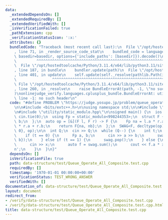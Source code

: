 ```yaml
---
data:
  _extendedDependsOn: []
  _extendedRequiredBy: []
  _extendedVerifiedWith: []
  _isVerificationFailed: true
  _pathExtension: cpp
  _verificationStatusIcon: ':x:'
  attributes: {}
  bundledCode: "Traceback (most recent call last):\n  File \"/opt/hostedtoolcache/Python/3.11.4/x64/lib/python3.11/site-packages/onlinejudge_verify/documentation/build.py\"\
    , line 71, in _render_source_code_stat\n    bundled_code = language.bundle(stat.path,\
    \ basedir=basedir, options={'include_paths': [basedir]}).decode()\n          \
    \         ^^^^^^^^^^^^^^^^^^^^^^^^^^^^^^^^^^^^^^^^^^^^^^^^^^^^^^^^^^^^^^^^^^^^^^^^^^^^^^^^^\n\
    \  File \"/opt/hostedtoolcache/Python/3.11.4/x64/lib/python3.11/site-packages/onlinejudge_verify/languages/cplusplus.py\"\
    , line 187, in bundle\n    bundler.update(path)\n  File \"/opt/hostedtoolcache/Python/3.11.4/x64/lib/python3.11/site-packages/onlinejudge_verify/languages/cplusplus_bundle.py\"\
    , line 401, in update\n    self.update(self._resolve(pathlib.Path(included), included_from=path))\n\
    \                ^^^^^^^^^^^^^^^^^^^^^^^^^^^^^^^^^^^^^^^^^^^^^^^^^^^^^^^^^\n \
    \ File \"/opt/hostedtoolcache/Python/3.11.4/x64/lib/python3.11/site-packages/onlinejudge_verify/languages/cplusplus_bundle.py\"\
    , line 260, in _resolve\n    raise BundleErrorAt(path, -1, \"no such header\"\
    )\nonlinejudge_verify.languages.cplusplus_bundle.BundleErrorAt: utility/static_modulo.hpp:\
    \ line -1: no such header\n"
  code: "#define PROBLEM \"https://judge.yosupo.jp/problem/queue_operate_all_composite\"\
    \n\n#include <bits/extc++.h>\n\nusing namespace std;\n\n#include \"data-structure/swag.hpp\"\
    \n#include \"utility/static_modulo.hpp\"\n\nsigned main() {\n  ios::sync_with_stdio(false),\
    \ cin.tie(0);\n  using Fp = static_modulo<998244353>;\n  struct F {\n    Fp a,\
    \ b;\n  };\n  auto op = [&](F l, F r) -> F {\n    Fp na = l.a * r.a, nb = l.b\
    \ * r.a + r.b;\n    return F{na, nb};\n  };\n  SWAG<F, decltype(op)> swag(F{1,\
    \ 0}, op);\n\n  int Q;\n  cin >> Q;\n  while (Q--) {\n    int t;\n    cin >> t;\n\
    \    if (t == 0) {\n      Fp a, b;\n      cin >> a >> b;\n      swag.push(F{a,\
    \ b});\n    } else if (t == 1) {\n      swag.pop();\n    } else {\n      Fp x;\n\
    \      cin >> x;\n      auto f = swag.sum();\n      cout << f.a * x + f.b << '\\\
    n';\n    }\n  }\n}"
  dependsOn: []
  isVerificationFile: true
  path: data-structure/test/Queue_Operate_All_Composite.test.cpp
  requiredBy: []
  timestamp: '1970-01-01 00:00:00+00:00'
  verificationStatus: TEST_WRONG_ANSWER
  verifiedWith: []
documentation_of: data-structure/test/Queue_Operate_All_Composite.test.cpp
layout: document
redirect_from:
- /verify/data-structure/test/Queue_Operate_All_Composite.test.cpp
- /verify/data-structure/test/Queue_Operate_All_Composite.test.cpp.html
title: data-structure/test/Queue_Operate_All_Composite.test.cpp
---
```


